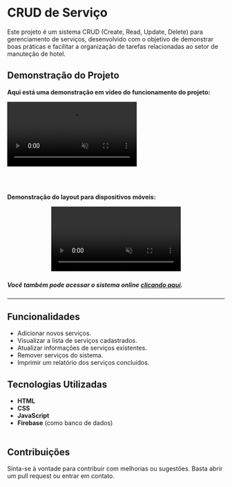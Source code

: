 # CRUD de Serviço

Este projeto é um sistema CRUD (Create, Read, Update, Delete) para gerenciamento de serviços, desenvolvido com o objetivo de demonstrar boas práticas e facilitar a organização de tarefas relacionadas ao setor de manuteção de hotel.

## Demonstração do Projeto

 **Aqui está uma demonstração em vídeo do funcionamento do projeto:**

<video src="./img/captura-de-tela.mp4" autoplay loop muted controls>
Seu navegador não suporta a exibição do vídeo. [Clique aqui para baixar o vídeo](./img/video.mp4).
</video>

<br><br>

**Demonstração do layout para dispositivos móveis:**
<div align="center">
  <video src="./img/captura-de-tela-mobile.mp4" autoplay loop muted controls>
  Seu navegador não suporta a exibição do vídeo. [Clique aqui para baixar o vídeo](./img/mobile-layout.mp4).
  </video>
</div>

###


***Você também pode acessar o sistema online [clicando aqui](https://cadastrodeservico.netlify.app/).***


###
---
## Funcionalidades
- Adicionar novos serviços.
- Visualizar a lista de serviços cadastrados.
- Atualizar informações de serviços existentes.
- Remover serviços do sistema.
- Imprimir um relatório dos serviços concluídos.

## Tecnologias Utilizadas
- **HTML**
- **CSS**
- **JavaScript**
- **Firebase** (como banco de dados)
<br><br>
## Contribuições
Sinta-se à vontade para contribuir com melhorias ou sugestões. Basta abrir um pull request ou entrar em contato.